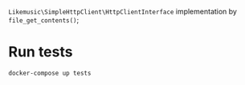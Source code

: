 
`Likemusic\SimpleHttpClient\HttpClientInterface` implementation by `file_get_contents()`;

# Run tests
```
docker-compose up tests
```
